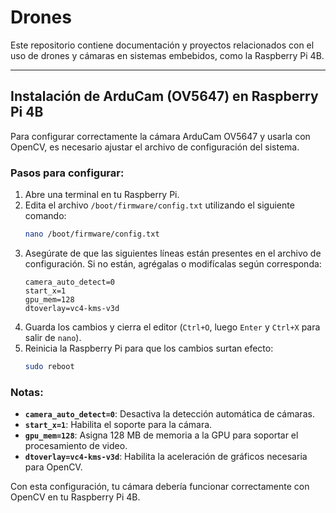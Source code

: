 # Drones

Este repositorio contiene documentación y proyectos relacionados con el uso de drones y cámaras en sistemas embebidos, como la Raspberry Pi 4B.

---

## Instalación de ArduCam (OV5647) en Raspberry Pi 4B

Para configurar correctamente la cámara ArduCam OV5647 y usarla con OpenCV, es necesario ajustar el archivo de configuración del sistema.

### Pasos para configurar:

1. Abre una terminal en tu Raspberry Pi.
2. Edita el archivo `/boot/firmware/config.txt` utilizando el siguiente comando:
   ```bash
   nano /boot/firmware/config.txt
   ```
3. Asegúrate de que las siguientes líneas están presentes en el archivo de configuración. Si no están, agrégalas o modifícalas según corresponda:
   ```
   camera_auto_detect=0
   start_x=1
   gpu_mem=128
   dtoverlay=vc4-kms-v3d
   ```
4. Guarda los cambios y cierra el editor (`Ctrl+O`, luego `Enter` y `Ctrl+X` para salir de `nano`).
5. Reinicia la Raspberry Pi para que los cambios surtan efecto:
   ```bash
   sudo reboot
   ```

### Notas:
- **`camera_auto_detect=0`**: Desactiva la detección automática de cámaras.
- **`start_x=1`**: Habilita el soporte para la cámara.
- **`gpu_mem=128`**: Asigna 128 MB de memoria a la GPU para soportar el procesamiento de video.
- **`dtoverlay=vc4-kms-v3d`**: Habilita la aceleración de gráficos necesaria para OpenCV.

Con esta configuración, tu cámara debería funcionar correctamente con OpenCV en tu Raspberry Pi 4B.
